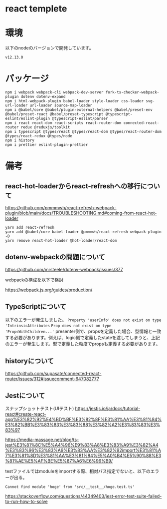 # react templete

# 環境
以下のnodeのバージョンで開発しています。
```
v12.13.0
```

# パッケージ

```
npm i webpack webpack-cli webpack-dev-server fork-ts-checker-webpack-plugin dotenv dotenv-expand
npm i html-webpack-plugin babel-loader style-loader css-loader svg-url-loader url-loader source-map-loader
npm i @babel/core @babel/plugin-external-helpers @babel/preset-env @babel/preset-react @babel/preset-typescript @typescript-eslint/eslint-plugin @typescript-eslint/parser
npm i react react-dom react-scripts react-router-dom connected-react-router redux @reduxjs/toolkit
npm i typescript @types/react @types/react-dom @types/react-router-dom @types/react-redux @types/node
npm i history
npm i prettier eslint-plugin-prettier
```

# 備考

## react-hot-loaderからreact-refreshへの移行について
https://github.com/pmmmwh/react-refresh-webpack-plugin/blob/main/docs/TROUBLESHOOTING.md#coming-from-react-hot-loader

```
yarn add react-refresh
yarn add @babel/core babel-loader @pmmmwh/react-refresh-webpack-plugin -D
yarn remove react-hot-loader @hot-loader/react-dom
```

## dotenv-webpackの問題について
https://github.com/mrsteele/dotenv-webpack/issues/377

webpackの構成を以下で検討

https://webpack.js.org/guides/production/

## TypeScriptについて

以下のエラーが発生しました。
`Property 'userInfo' does not exist on type 'IntrinsicAttributes`
`Prop does not exist on type 'PropsWithChildren...'`
presenter側で、propsを定義した場合、型情報と一致する必要があります。例えば、logic側で定義したstateを渡してしまうと、上記のエラーが発生します。型で定義した粒度でpropsも定義する必要があります。

## historyについて

https://github.com/supasate/connected-react-router/issues/312#issuecomment-647082777
## Jestについて

スナップショットテスト(UIテスト)
https://jestjs.io/ja/docs/tutorial-react#create-react-app%E3%82%92%E4%BD%BF%E3%82%8F%E3%81%AA%E3%81%84%E3%82%BB%E3%83%83%E3%83%88%E3%82%A2%E3%83%83%E3%83%97


https://media-massage.net/blog/ts-jest%E3%81%8C%E5%A4%96%E9%83%A8%E3%83%A9%E3%82%A4%E3%83%96%E3%83%A9%E3%83%AA%E3%82%92import%E3%81%A7%E3%81%8D%E3%81%AA%E3%81%84%E5%A0%B4%E5%90%88%E3%81%AE%E5%AF%BE%E5%87%A6%E6%96%B9/

testファイルではmoduleをimportする際、相対パス指定でないと、以下のエラーが出る。
```
Cannot find module 'hoge' from 'src/__test__/hoge.test.ts'
```
https://stackoverflow.com/questions/44349403/jest-error-test-suite-failed-to-run-how-to-solve